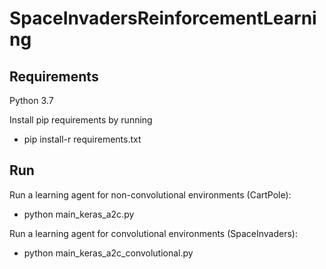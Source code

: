 # SpaceInvadersReinforcementLearning
## Requirements
Python 3.7

Install pip requirements by running 
  * pip install-r requirements.txt

## Run
Run a learning agent for non-convolutional environments (CartPole): 
  * python main_keras_a2c.py
  
Run a learning agent for convolutional environments (SpaceInvaders): 
  * python main_keras_a2c_convolutional.py
